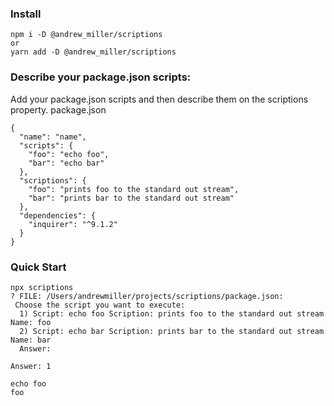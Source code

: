 <h3>Install</h3>

```
npm i -D @andrew_miller/scriptions
or
yarn add -D @andrew_miller/scriptions
```

<h3>Describe your package.json scripts:</h3>
<p>
Add your package.json scripts and then describe them on the scriptions property.
package.json
</p>

```
{
  "name": "name",
  "scripts": {
    "foo": "echo foo",
    "bar": "echo bar"
  },
  "scriptions": {
    "foo": "prints foo to the standard out stream",
    "bar": "prints bar to the standard out stream"
  },
  "dependencies": {
    "inquirer": "^9.1.2"
  }
}

```

<h3>Quick Start</h3>

```
npx scriptions
? FILE: /Users/andrewmiller/projects/scriptions/package.json:
 Choose the script you want to execute:
  1) Script: echo foo Scription: prints foo to the standard out stream Name: foo
  2) Script: echo bar Scription: prints bar to the standard out stream Name: bar
  Answer:

```

```
Answer: 1
```

```
echo foo
foo
```
